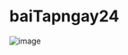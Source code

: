# baiTapngay24
![image](https://github.com/user-attachments/assets/e2c5f959-9e46-418d-8f1f-537518263664)

